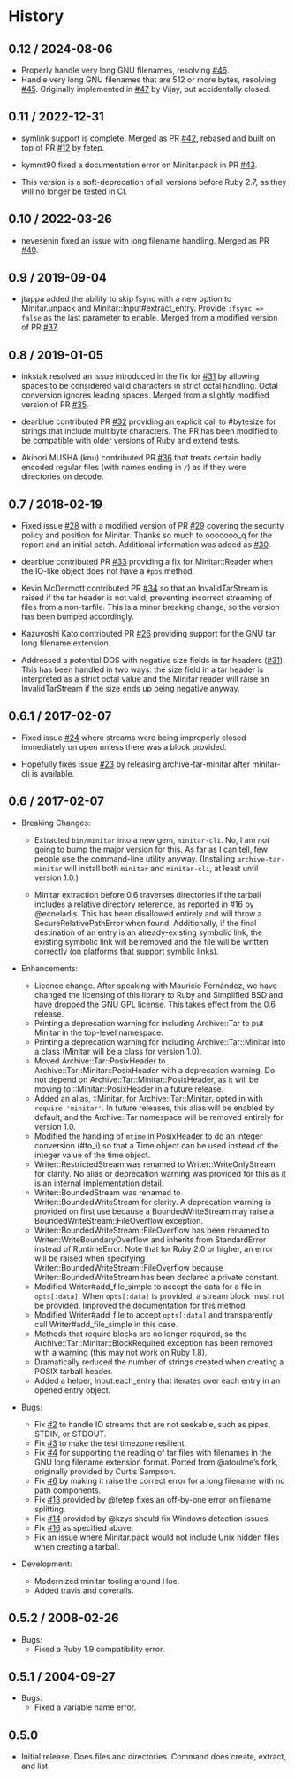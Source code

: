 # History

## 0.12 / 2024-08-06

- Properly handle very long GNU filenames, resolving [#46][].
- Handle very long GNU filenames that are 512 or more bytes, resolving [#45][].
  Originally implemented in [#47][] by Vijay, but accidentally closed.

## 0.11 / 2022-12-31

- symlink support is complete. Merged as PR [#42][], rebased and built on top of
  PR [#12][] by fetep.

- kymmt90 fixed a documentation error on Minitar.pack in PR [#43][].

- This version is a soft-deprecation of all versions before Ruby 2.7, as they
  will no longer be tested in CI.

## 0.10 / 2022-03-26

- nevesenin fixed an issue with long filename handling. Merged as PR [#40][].

## 0.9 / 2019-09-04

- jtappa added the ability to skip fsync with a new option to Minitar.unpack
  and Minitar::Input#extract_entry. Provide `:fsync => false` as the last
  parameter to enable. Merged from a modified version of PR [#37][].

## 0.8 / 2019-01-05

- inkstak resolved an issue introduced in the fix for [#31][] by allowing
  spaces to be considered valid characters in strict octal handling. Octal
  conversion ignores leading spaces. Merged from a slightly modified version
  of PR [#35][].

- dearblue contributed PR [#32][] providing an explicit call to #bytesize for
  strings that include multibyte characters. The PR has been modified to be
  compatible with older versions of Ruby and extend tests.

- Akinori MUSHA (knu) contributed PR [#36][] that treats certain badly
  encoded regular files (with names ending in `/`) as if they were
  directories on decode.

## 0.7 / 2018-02-19

- Fixed issue [#28][] with a modified version of PR [#29][] covering the
  security policy and position for Minitar. Thanks so much to ooooooo_q for
  the report and an initial patch. Additional information was added as
  [#30][].

- dearblue contributed PR [#33][] providing a fix for Minitar::Reader when
  the IO-like object does not have a `#pos` method.

- Kevin McDermott contributed PR [#34][] so that an InvalidTarStream is
  raised if the tar header is not valid, preventing incorrect streaming of
  files from a non-tarfile. This is a minor breaking change, so the version
  has been bumped accordingly.

- Kazuyoshi Kato contributed PR [#26][] providing support for the GNU tar
  long filename extension.

- Addressed a potential DOS with negative size fields in tar headers
  ([#31][]). This has been handled in two ways: the size field in a tar
  header is interpreted as a strict octal value and the Minitar reader will
  raise an InvalidTarStream if the size ends up being negative anyway.

## 0.6.1 / 2017-02-07

- Fixed issue [#24][] where streams were being improperly closed immediately
  on open unless there was a block provided.

- Hopefully fixes issue [#23][] by releasing archive-tar-minitar after
  minitar-cli is available.

## 0.6 / 2017-02-07

- Breaking Changes:

  - Extracted `bin/minitar` into a new gem, `minitar-cli`. No, I am _not_
    going to bump the major version for this. As far as I can tell, few
    people use the command-line utility anyway. (Installing
    `archive-tar-minitar` will install both `minitar` and `minitar-cli`, at
    least until version 1.0.)

  - Minitar extraction before 0.6 traverses directories if the tarball
    includes a relative directory reference, as reported in [#16][] by
    @ecneladis. This has been disallowed entirely and will throw a
    SecureRelativePathError when found. Additionally, if the final
    destination of an entry is an already-existing symbolic link, the
    existing symbolic link will be removed and the file will be written
    correctly (on platforms that support symblic links).

- Enhancements:

  - Licence change. After speaking with Mauricio Fernández, we have changed
    the licensing of this library to Ruby and Simplified BSD and have
    dropped the GNU GPL license. This takes effect from the 0.6 release.
  - Printing a deprecation warning for including Archive::Tar to put
    Minitar in the top-level namespace.
  - Printing a deprecation warning for including Archive::Tar::Minitar into
    a class (Minitar will be a class for version 1.0).
  - Moved Archive::Tar::PosixHeader to Archive::Tar::Minitar::PosixHeader
    with a deprecation warning. Do not depend on
    Archive::Tar::Minitar::PosixHeader, as it will be moving to
    ::Minitar::PosixHeader in a future release.
  - Added an alias, ::Minitar, for Archive::Tar::Minitar, opted in with
    `require 'minitar'`. In future releases, this alias will be enabled by
    default, and the Archive::Tar namespace will be removed entirely for
    version 1.0.
  - Modified the handling of `mtime` in PosixHeader to do an integer
    conversion (#to_i) so that a Time object can be used instead of the
    integer value of the time object.
  - Writer::RestrictedStream was renamed to Writer::WriteOnlyStream for
    clarity. No alias or deprecation warning was provided for this as it is
    an internal implementation detail.
  - Writer::BoundedStream was renamed to Writer::BoundedWriteStream for
    clarity. A deprecation warning is provided on first use because a
    BoundedWriteStream may raise a BoundedWriteStream::FileOverflow
    exception.
  - Writer::BoundedWriteStream::FileOverflow has been renamed to
    Writer::WriteBoundaryOverflow and inherits from StandardError instead
    of RuntimeError. Note that for Ruby 2.0 or higher, an error will be
    raised when specifying Writer::BoundedWriteStream::FileOverflow because
    Writer::BoundedWriteStream has been declared a private constant.
  - Modified Writer#add_file_simple to accept the data for a
    file in `opts[:data]`. When `opts[:data]` is provided, a stream block
    must not be provided. Improved the documentation for this method.
  - Modified Writer#add_file to accept `opts[:data]` and transparently call
    Writer#add_file_simple in this case.
  - Methods that require blocks are no longer required, so the
    Archive::Tar::Minitar::BlockRequired exception has been removed with a
    warning (this may not work on Ruby 1.8).
  - Dramatically reduced the number of strings created when creating a
    POSIX tarball header.
  - Added a helper, Input.each_entry that iterates over each entry in an
    opened entry object.

- Bugs:

  - Fix [#2][] to handle IO streams that are not seekable, such as pipes,
    STDIN, or STDOUT.
  - Fix [#3][] to make the test timezone resilient.
  - Fix [#4][] for supporting the reading of tar files with filenames in
    the GNU long filename extension format. Ported from @atoulme’s fork,
    originally provided by Curtis Sampson.
  - Fix [#6][] by making it raise the correct error for a long filename
    with no path components.
  - Fix [#13][] provided by @fetep fixes an off-by-one error on filename
    splitting.
  - Fix [#14][] provided by @kzys should fix Windows detection issues.
  - Fix [#16][] as specified above.
  - Fix an issue where Minitar.pack would not include Unix hidden files
    when creating a tarball.

- Development:

  - Modernized minitar tooling around Hoe.
  - Added travis and coveralls.

## 0.5.2 / 2008-02-26

- Bugs:
  - Fixed a Ruby 1.9 compatibility error.

## 0.5.1 / 2004-09-27

- Bugs:
  - Fixed a variable name error.

## 0.5.0

- Initial release. Does files and directories. Command does create, extract,
  and list.

[#2]: https://github.com/halostatue/minitar/issues/2
[#3]: https://github.com/halostatue/minitar/issues/3
[#4]: https://github.com/halostatue/minitar/issues/4
[#6]: https://github.com/halostatue/minitar/issues/6
[#12]: https://github.com/halostatue/minitar/pull/12
[#13]: https://github.com/halostatue/minitar/issues/13
[#14]: https://github.com/halostatue/minitar/issues/14
[#16]: https://github.com/halostatue/minitar/issues/16
[#23]: https://github.com/halostatue/minitar/issues/23
[#24]: https://github.com/halostatue/minitar/issues/24
[#26]: https://github.com/halostatue/minitar/issues/27
[#28]: https://github.com/halostatue/minitar/issues/28
[#29]: https://github.com/halostatue/minitar/pull/29
[#30]: https://github.com/halostatue/minitar/issues/30
[#31]: https://github.com/halostatue/minitar/issues/31
[#32]: https://github.com/halostatue/minitar/pull/32
[#33]: https://github.com/halostatue/minitar/pull/33
[#34]: https://github.com/halostatue/minitar/pull/34
[#35]: https://github.com/halostatue/minitar/pull/35
[#36]: https://github.com/halostatue/minitar/pull/36
[#37]: https://github.com/halostatue/minitar/pull/37
[#40]: https://github.com/halostatue/minitar/pull/40
[#42]: https://github.com/halostatue/minitar/pull/42
[#43]: https://github.com/halostatue/minitar/pull/43
[#45]: https://github.com/halostatue/minitar/issues/45
[#46]: https://github.com/halostatue/minitar/issues/46
[#47]: https://github.com/halostatue/minitar/pull/47
